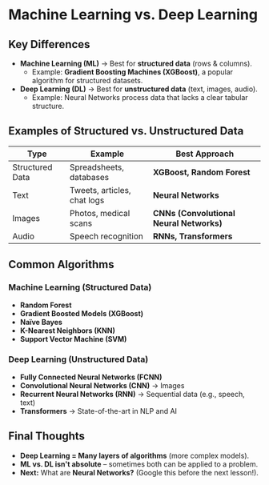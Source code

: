 # Machine Learning vs. Deep Learning  

## Key Differences  
- **Machine Learning (ML)** → Best for **structured data** (rows & columns).  
  - Example: **Gradient Boosting Machines (XGBoost)**, a popular algorithm for structured datasets.  
- **Deep Learning (DL)** → Best for **unstructured data** (text, images, audio).  
  - Example: Neural Networks process data that lacks a clear tabular structure.  

## Examples of Structured vs. Unstructured Data  
| **Type**         | **Example** | **Best Approach** |
|-----------------|------------|------------------|
| Structured Data  | Spreadsheets, databases | **XGBoost, Random Forest** |
| Text            | Tweets, articles, chat logs | **Neural Networks** |
| Images          | Photos, medical scans | **CNNs (Convolutional Neural Networks)** |
| Audio           | Speech recognition | **RNNs, Transformers** |

## Common Algorithms  
### **Machine Learning (Structured Data)**  
- **Random Forest**  
- **Gradient Boosted Models (XGBoost)**  
- **Naïve Bayes**  
- **K-Nearest Neighbors (KNN)**  
- **Support Vector Machine (SVM)**  

### **Deep Learning (Unstructured Data)**  
- **Fully Connected Neural Networks (FCNN)**  
- **Convolutional Neural Networks (CNN)** → Images  
- **Recurrent Neural Networks (RNN)** → Sequential data (e.g., speech, text)  
- **Transformers** → State-of-the-art in NLP and AI  

## Final Thoughts  
- **Deep Learning = Many layers of algorithms** (more complex models).  
- **ML vs. DL isn't absolute** – sometimes both can be applied to a problem.  
- **Next:** What are **Neural Networks?** (Google this before the next lesson!).  
